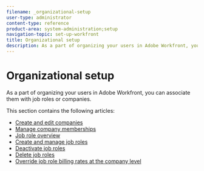 ```yaml
---
filename: _organizational-setup
user-type: administrator
content-type: reference
product-area: system-administration;setup
navigation-topic: set-up-workfront
title: Organizational setup
description: As a part of organizing your users in Adobe Workfront, you can associate them with job roles or companies.
---
```


# Organizational setup

As a part of organizing your users in Adobe Workfront, you can associate them with job roles or companies.

This section contains the following articles:

* [Create and edit companies](../../../administration-and-setup/set-up-workfront/organizational-setup/create-and-edit-companies.md) 
* [Manage company memberships](../../../administration-and-setup/set-up-workfront/organizational-setup/manage-company-memberships.md) 
* [Job role overview](../../../administration-and-setup/set-up-workfront/organizational-setup/job-role-overview.md) 
* [Create and manage job roles](../../../administration-and-setup/set-up-workfront/organizational-setup/create-manage-job-roles.md) 
* [Deactivate job roles](../../../administration-and-setup/set-up-workfront/organizational-setup/deactivate-job-roles.md) 
* [Delete job roles](../../../administration-and-setup/set-up-workfront/organizational-setup/delete-job-roles.md) 
* [Override job role billing rates at the company level](../../../administration-and-setup/set-up-workfront/organizational-setup/override-job-role-billing-rates-company-level.md)

